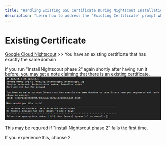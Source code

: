 ```yaml
---
title: "Handling Existing SSL Certificate During Nightscout Installation"
description: "Learn how to address the 'Existing Certificate' prompt when re-running 'Install Nightscout Phase 2' on Google Cloud. This guide explains why it appears and how to proceed safely."
---
```


# Existing Certificate
[Google Cloud Nightscout](./GoogleCloud.md) >>  You have an existing certificate that has exactly the same domain  
  
If you run "install Nightscout phase 2" again shortly after having run it before, you may get a note claiming that there is an existing certificate.  
![ExistingCertificate](./images/ExistingCertificate.png)  

This may be required if "install Nightscout phase 2" fails the first time.  

If you experience this, choose 2.  
  

